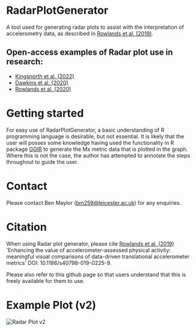 # RadarPlotGenerator
A tool used for generating radar plots to assist with the interpretation of accelerometry data, as described in [Rowlands et al. (2019)](https://sportsmedicine-open.springeropen.com/articles/10.1186/s40798-019-0225-9).

## Open-access examples of Radar plot use in research:
- [Kingsnorth et al. (2022)](https://www.mdpi.com/1660-4601/19/19/12355)
- [Dawkins et al. (2020)](https://www.tandfonline.com/doi/abs/10.1080/02640414.2020.1812202?journalCode=rjsp20)
- [Rowlands et al. (2020)](https://journals.lww.com/acsm-msse/Fulltext/2020/11000/Physical_Activity_for_Bone_Health__How_Much_and_or.7.aspx)

# Getting started
For easy use of RadarPlotGenerator, a basic understanding of R programming language is desirable, but not essential. It is likely that the user will posses some knowledge having used the functionality in R package [GGIR](https://github.com/wadpac/GGIR) to generate the Mx metric data that is plotted in the graph. Where this is not the case, the author has attempted to annotate the steps throughout to guide the user. 


# Contact
Please contact Ben Maylor (bm259@leicester.ac.uk) for any enquiries.


# Citation
When using Radar plot generator, please cite [Rowlands et al. (2019)](https://sportsmedicine-open.springeropen.com/articles/10.1186/s40798-019-0225-9)
'Enhancing the value of accelerometer-assessed physical activity: meaningful visual comparisons of data-driven translational accelerometer metrics' 
DOI: 10.1186/s40798-019-0225-9.

Please also refer to this github page so that users understand that this is freely available for them to use.

# Example Plot (v2)
![Radar Plot v2](https://user-images.githubusercontent.com/67643830/125089279-2bec8780-e0c6-11eb-9c0c-91e95a20323f.jpg)
